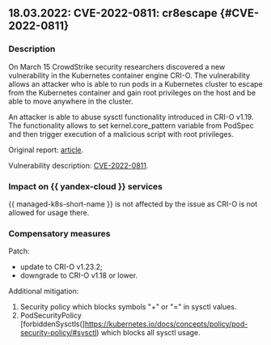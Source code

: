 ## 18.03.2022: CVE-2022-0811: cr8escape {#CVE-2022-0811}

### Description

On March 15 CrowdStrike security researchers discovered a new vulnerability in the Kubernetes container engine CRI-O. The vulnerability allows an attacker who is able to run pods in a Kubernetes cluster to escape from the Kubernetes container and gain root privileges on the host and be able to move anywhere in the cluster.

An attacker is able to abuse sysctl functionality introduced in CRI-O v1.19. The functionality allows to set kernel.core_pattern variable from PodSpec and then trigger execution of a malicious script with root privileges.

Original report: [article](https://www.crowdstrike.com/blog/cr8escape-new-vulnerability-discovered-in-cri-o-container-engine-cve-2022-0811/).

Vulnerability description: [CVE-2022-0811](https://nvd.nist.gov/vuln/detail/CVE-2022-0811).

### Impact on {{ yandex-cloud }} services

{{ managed-k8s-short-name }} is not affected by the issue as CRI-O is not allowed for usage there.

### Compensatory measures

Patch:

* update to CRI-O v1.23.2;
* downgrade to CRI-O v1.18 or lower.

Additional mitigation:

1. Security policy which blocks symbols "+" or "=" in sysctl values.
2. PodSecurityPolicy [forbiddenSysctls(]https://kubernetes.io/docs/concepts/policy/pod-security-policy/#sysctl) which blocks all sysctl usage.
